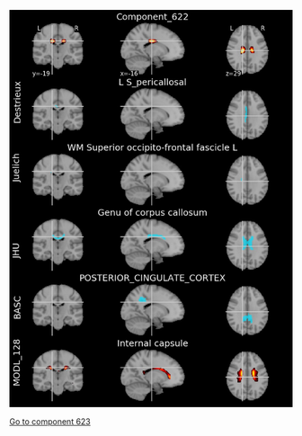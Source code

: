 


![622](preliminary/622.jpg "Component 622")

[Go to component 623](https://parietal-inria.github.io/MODL_atlas/1024/623 "Component 623")